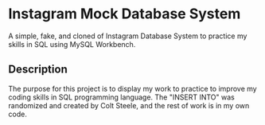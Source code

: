 # Instagram Mock Database System
A simple, fake, and cloned of Instagram Database System to practice my skills in SQL using MySQL Workbench. 

## Description
The purpose for this project is to display my work to practice to improve my coding skills in SQL programming language. The "INSERT INTO" was randomized and created by Colt Steele, and the rest of work is in my own code.

